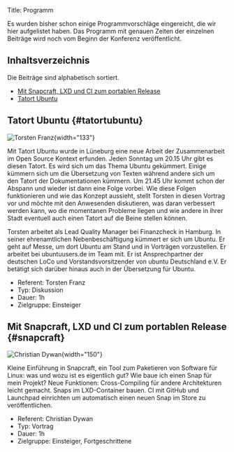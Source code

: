 Title: Programm

Es wurden bisher schon einige Programmvorschläge eingereicht, die wir hier aufgelistet haben. Das Programm mit genauen Zeiten der einzelnen Beiträge wird noch vom Beginn der Konferenz veröffentlicht.

Inhaltsverzeichnis
------------------

Die Beiträge sind alphabetisch sortiert.

-   [Mit Snapcraft, LXD und CI zum portablen Release](#snapcraft)
-   [Tatort Ubuntu](#tatortubuntu)


Tatort Ubuntu {#tatortubuntu}
-------------

![Torsten
Franz]({filename}/files/webform/torsten_franz_kopf.jpg){width="133"}

Mit Tatort Ubuntu wurde in Lüneburg eine neue Arbeit der Zusammenarbeit im Open Source Kontext erfunden. Jeden Sonntag um 20.15 Uhr gibt es diesen Tatort. Es wird sich um das Thema Ubuntu gekümmert. Einige kümmern sich um die Übersetzung von Texten während andere sich um den Tatort der Dokumentationen kümmern. Um 21.45 Uhr kommt schon der Abspann und wieder ist dann eine Folge vorbei. 
Wie diese Folgen funktionieren und wie das Konzept aussieht, stellt Torsten in diesen Vortrag vor und möchte mit den Anwesenden diskutieren, was daran verbessert werden kann, wo die momentanen Probleme liegen und wie andere in ihrer Stadt eventuell auch einen Tatort auf die Beine stellen können.

Torsten arbeitet als Lead Quality Manager bei Finanzcheck in Hamburg. In seiner
ehrenamtlichen Nebenbeschäftigung kümmert er sich um Ubuntu. Er geht auf
Messe, um dort Ubuntu am Stand und in Vorträgen vorzustellen. Er
arbeitet bei ubuntuusers.de im Team mit. Er ist Ansprechpartner der
deutschen LoCo und Vorstandsvorsitzender von ubuntu Deutschland e.V. Er
betätigt sich darüber hinaus auch in der Übersetzung für Ubuntu.

 * Referent: Torsten Franz
 * Typ: Diskussion
 * Dauer: 1h
 * Zielgruppe: Einsteiger

Mit Snapcraft, LXD und CI zum portablen Release {#snapcraft}
-----------------------------------------------

![Christian Dywan]({filename}/files/webform/sonnenbrille.jpg){width="150"}

Kleine Einführung in Snapcraft, ein Tool zum Paketieren von Software für Linux: was und wozu ist es eigentlich gut? Wie baue ich einen Snap für mein Projekt? Neue Funktionen: Cross-Compiling für andere Architekturen leicht gemacht. Snaps im LXD-Container bauen. CI mit GitHub und Launchpad einrichten um automatisch einen neuen Snap im Store zu veröffentlichen.


 * Referent: Christian Dywan
 * Typ: Vortrag
 * Dauer: 1h
 * Zielgruppe: Einsteiger, Fortgeschrittene


